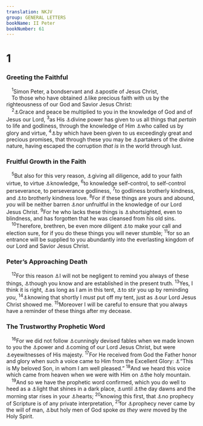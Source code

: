 ```yaml
---
translation: NKJV
group: GENERAL LETTERS
bookName: II Peter 
bookNumber: 61
---
```


<div class="title"><h1>1</h1><h3>Greeting the Faithful</h3></div>
<span class="verse 2phi_1_1"> <sup>1</sup>Simon Peter, a bondservant and <a data-toggle="tooltip" data-placement="bottom" title="Gal. 2:8">⚓</a>apostle of Jesus Christ,<br/> To those who have obtained <a data-toggle="tooltip" data-placement="bottom" title="Eph. 4:5">⚓</a>like precious faith with us by the righteousness of our God and Savior Jesus Christ:<br/></span>
<span class="verse 2phi_1_2"> <sup>2</sup><a data-toggle="tooltip" data-placement="bottom" title="Dan. 4:1">⚓</a>Grace and peace be multiplied to you in the knowledge of God and of Jesus our Lord, </span>
<span class="verse 2phi_1_3"><sup>3</sup>as His <a data-toggle="tooltip" data-placement="bottom" title="1 Pet. 1:5">⚓</a>divine power has given to us all things that <i>pertain</i> to life and godliness, through the knowledge of Him <a data-toggle="tooltip" data-placement="bottom" title="1 Thess. 2:12; 2 Thess. 2:14; 1 Pet. 5:10">⚓</a>who called us by glory and virtue, </span>
<span class="verse 2phi_1_4"><sup>4</sup><a data-toggle="tooltip" data-placement="bottom" title="2 Cor. 1:20; 7:1">⚓</a>by which have been given to us exceedingly great and precious promises, that through these you may be <a data-toggle="tooltip" data-placement="bottom" title="(2 Cor. 3:18)">⚓</a>partakers of the divine nature, having escaped the corruption <i>that</i> <i>is</i> in the world through lust.<br/></span>
<div class="title"><h3>Fruitful Growth in the Faith</h3></div>
<span class="verse 2phi_1_5"> <sup>5</sup>But also for this very reason, <a data-toggle="tooltip" data-placement="bottom" title="2 Pet. 3:18">⚓</a>giving all diligence, add to your faith virtue, to virtue <a data-toggle="tooltip" data-placement="bottom" title="2 Pet. 1:2">⚓</a>knowledge, </span>
<span class="verse 2phi_1_6"><sup>6</sup>to knowledge self-control, to self-control perseverance, to perseverance godliness, </span>
<span class="verse 2phi_1_7"><sup>7</sup>to godliness brotherly kindness, and <a data-toggle="tooltip" data-placement="bottom" title="Gal. 6:10">⚓</a>to brotherly kindness love. </span>
<span class="verse 2phi_1_8"><sup>8</sup>For if these things are yours and abound, <i>you</i> will be neither barren <a data-toggle="tooltip" data-placement="bottom" title="(John 15:2)">⚓</a>nor unfruitful in the knowledge of our Lord Jesus Christ. </span>
<span class="verse 2phi_1_9"><sup>9</sup>For he who lacks these things is <a data-toggle="tooltip" data-placement="bottom" title="1 John 2:9–11">⚓</a>shortsighted, even to blindness, and has forgotten that he was cleansed from his old sins.<br/></span>
<span class="verse 2phi_1_10"> <sup>10</sup>Therefore, brethren, be even more diligent <a data-toggle="tooltip" data-placement="bottom" title="2 Cor. 13:5; 1 John 3:19">⚓</a>to make your call and election sure, for if you do these things you will never stumble; </span>
<span class="verse 2phi_1_11"><sup>11</sup>for so an entrance will be supplied to you abundantly into the everlasting kingdom of our Lord and Savior Jesus Christ.<br/></span>
<div class="title"><h3>Peter’s Approaching Death</h3></div>
<span class="verse 2phi_1_12"> <sup>12</sup>For this reason <a data-toggle="tooltip" data-placement="bottom" title="Phil. 3:1; 1 John 2:21; Jude 5">⚓</a>I will not be negligent to remind you always of these things, <a data-toggle="tooltip" data-placement="bottom" title="1 Pet. 5:12">⚓</a>though you know and are established in the present truth. </span>
<span class="verse 2phi_1_13"><sup>13</sup>Yes, I think it is right, <a data-toggle="tooltip" data-placement="bottom" title="(2 Cor. 5:1, 4); 2 Pet. 1:14">⚓</a>as long as I am in this tent, <a data-toggle="tooltip" data-placement="bottom" title="2 Pet. 3:1">⚓</a>to stir you up by reminding <i>you</i>, </span>
<span class="verse 2phi_1_14"><sup>14</sup><a data-toggle="tooltip" data-placement="bottom" title="(2 Cor. 5:1; 2 Tim. 4:6)">⚓</a>knowing that shortly I <i>must</i> put off my tent, just as <a data-toggle="tooltip" data-placement="bottom" title="John 13:36; 21:18, 19">⚓</a>our Lord Jesus Christ showed me. </span>
<span class="verse 2phi_1_15"><sup>15</sup>Moreover I will be careful to ensure that you always have a reminder of these things after my decease.<br/></span>
<div class="title"><h3>The Trustworthy Prophetic Word</h3></div>
<span class="verse 2phi_1_16"> <sup>16</sup>For we did not follow <a data-toggle="tooltip" data-placement="bottom" title="1 Cor. 1:17">⚓</a>cunningly devised fables when we made known to you the <a data-toggle="tooltip" data-placement="bottom" title="(Matt. 28:18; Eph. 1:19–22)">⚓</a>power and <a data-toggle="tooltip" data-placement="bottom" title="(1 Pet. 5:4)">⚓</a>coming of our Lord Jesus Christ, but were <a data-toggle="tooltip" data-placement="bottom" title="Matt. 17:1–5; Luke 1:2">⚓</a>eyewitnesses of His majesty. </span>
<span class="verse 2phi_1_17"><sup>17</sup>For He received from God the Father honor and glory when such a voice came to Him from the Excellent Glory: <a data-toggle="tooltip" data-placement="bottom" title="Ps. 2:7; Is. 42:1; Matt. 17:5; Mark 9:7; Luke 1:35; 9:35">⚓</a>“This is My beloved Son, in whom I am well pleased.” </span>
<span class="verse 2phi_1_18"><sup>18</sup>And we heard this voice which came from heaven when we were with Him on <a data-toggle="tooltip" data-placement="bottom" title="Matt. 17:1">⚓</a>the holy mountain.<br/></span>
<span class="verse 2phi_1_19"> <sup>19</sup>And so we have the prophetic word confirmed, which you do well to heed as a <a data-toggle="tooltip" data-placement="bottom" title="(John 1:4, 5, 9)">⚓</a>light that shines in a dark place, <a data-toggle="tooltip" data-placement="bottom" title="Prov. 4:18">⚓</a>until <a data-toggle="tooltip" data-placement="bottom" title="Rev. 2:28; 22:16">⚓</a>the day dawns and the morning star rises in your <a data-toggle="tooltip" data-placement="bottom" title="(2 Cor. 4:5–7)">⚓</a>hearts; </span>
<span class="verse 2phi_1_20"><sup>20</sup>knowing this first, that <a data-toggle="tooltip" data-placement="bottom" title="(Rom. 12:6)">⚓</a>no prophecy of Scripture is of any private interpretation, </span>
<span class="verse 2phi_1_21"><sup>21</sup>for <a data-toggle="tooltip" data-placement="bottom" title="Jer. 23:26; (2 Tim. 3:16)">⚓</a>prophecy never came by the will of man, <a data-toggle="tooltip" data-placement="bottom" title="2 Sam. 23:2; Luke 1:70; Acts 1:16; 3:18; 1 Pet. 1:11">⚓</a>but holy men of God spoke <i>as</i> <i>they</i> <i>were</i> moved by the Holy Spirit.<br/></span>
